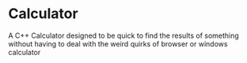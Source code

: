 # Calculator
A C++ Calculator designed to be quick to find the results of something without having to deal with the weird quirks of browser or windows calculator

